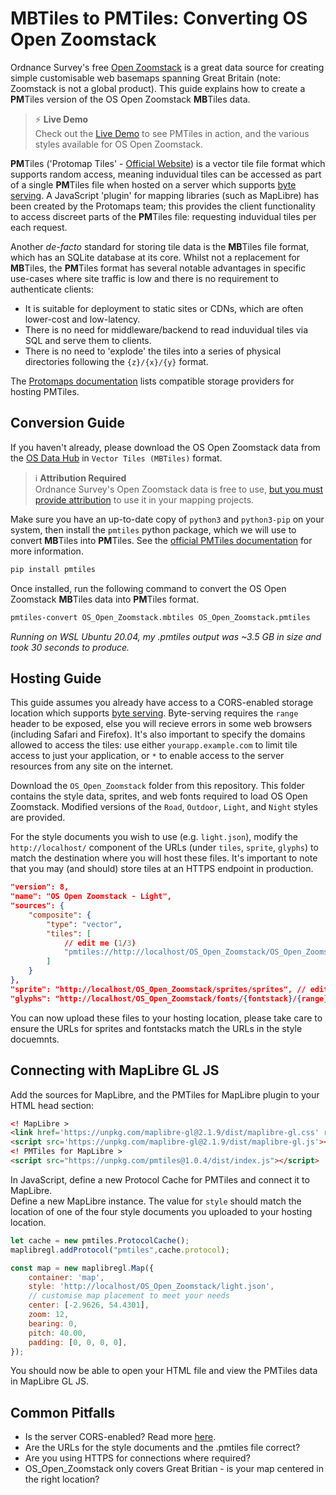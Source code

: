 # MBTiles to PMTiles: Converting OS Open Zoomstack

Ordnance Survey's free [Open Zoomstack](https://www.ordnancesurvey.co.uk/business-government/products/open-zoomstack) is a great data source for creating simple customisable web basemaps spanning Great Britain (note: Zoomstack is not a global product). This guide explains how to create a **PM**Tiles version of the OS Open Zoomstack **MB**Tiles data. 

> ⚡ **Live Demo**  
> Check out the [Live Demo](https://abiddiscombe-os.github.io/zoomstack2pmtiles/) to see PMTiles in action, and the various styles available for OS Open Zoomstack.

**PM**Tiles ('Protomap Tiles' - [Official Website](https://protomaps.com/)) is a vector tile file format which supports random access, meaning induvidual tiles can be accessed as part of a single **PM**Tiles file when hosted on a server which supports [byte serving](https://en.wikipedia.org/wiki/Byte_serving). A JavaScript 'plugin' for mapping libraries (such as MapLibre) has been created by the Protomaps team; this provides the client functionality to access discreet parts of the **PM**Tiles file: requesting induvidual tiles per each request.

Another *de-facto* standard for storing tile data is the **MB**Tiles file format, which has an SQLite database at its core. Whilst not a replacement for **MB**Tiles, the **PM**Tiles format has several notable advantages in specific use-cases where site traffic is low and there is no requirement to authenticate clients:
- It is suitable for deployment to static sites or CDNs, which are often lower-cost and low-latency.
- There is no need for middleware/backend to read induvidual tiles via SQL and serve them to clients.
- There is no need to 'explode' the tiles into a series of physical directories following the `{z}/{x}/{y}` format.

The [Protomaps documentation](https://protomaps.com/docs/pmtiles/storage-providers) lists compatible storage providers for hosting PMTiles.

## Conversion Guide
If you haven't already, please download the OS Open Zoomstack data from the [OS Data Hub](https://osdatahub.os.uk/downloads/open/OpenZoomstack) in `Vector Tiles (MBTiles)` format.

> ℹ **Attribution Required**  
> Ordnance Survey's Open Zoomstack data is free to use, [but you must provide attribution](https://github.com/OrdnanceSurvey/os-api-branding) to use it in your mapping projects.

Make sure you have an up-to-date copy of `python3` and `python3-pip` on your system, then install the `pmtiles` python package, which we will use to convert **MB**Tiles into **PM**Tiles. See the [official PMTiles documentation](https://protomaps.com/docs/pmtiles#pmtiles-for-python) for more information.

```bash
pip install pmtiles
```

Once installed, run the following command to convert the OS Open Zoomstack **MB**Tiles data into **PM**Tiles format.  

```bash
pmtiles-convert OS_Open_Zoomstack.mbtiles OS_Open_Zoomstack.pmtiles
```

*Running on WSL Ubuntu 20.04, my .pmtiles output was ~3.5 GB in size and took 30 seconds to produce.*

## Hosting Guide
This guide assumes you already have access to a CORS-enabled storage location which supports [byte serving](https://en.wikipedia.org/wiki/Byte_serving). Byte-serving requires the `range` header to be exposed, else you will recieve errors in some web browsers (including Safari and Firefox). It's also important to specify the domains allowed to access the tiles: use either `yourapp.example.com` to limit tile access to just your application, or `*` to enable access to the server resources from any site on the internet.

Download the `OS_Open_Zoomstack` folder from this repository. This folder contains the style data, sprites, and web fonts required to load OS Open Zoomstack. Modified versions of the `Road`, `Outdoor`, `Light`, and `Night` styles are provided.

For the style documents you wish to use (e.g. `light.json`), modify the `http://localhost/` component of the URLs (under `tiles`, `sprite`, `glyphs`) to match the destination where you will host these files. It's important to note that you may (and should) store tiles at an HTTPS endpoint in production.

```json
"version": 8,
"name": "OS Open Zoomstack - Light",
"sources": {
    "composite": {
        "type": "vector",
        "tiles": [
            // edit me (1/3)
            "pmtiles://http://localhost/OS_Open_Zoomstack/OS_Open_Zoomstack.pmtiles/{z}/{x}/{y}"
        ]
    }
},
"sprite": "http://localhost/OS_Open_Zoomstack/sprites/sprites", // edit me too (2/3)
"glyphs": "http://localhost/OS_Open_Zoomstack/fonts/{fontstack}/{range}.pbf", // and me (3/3)
```
You can now upload these files to your hosting location, please take care to ensure the URLs for sprites and fontstacks match the URLs in the style docuemnts.

## Connecting with MapLibre GL JS
Add the sources for MapLibre, and the PMTiles for MapLibre plugin to your HTML head section:

```html
<! MapLibre >
<link href='https://unpkg.com/maplibre-gl@2.1.9/dist/maplibre-gl.css' rel='stylesheet' />
<script src='https://unpkg.com/maplibre-gl@2.1.9/dist/maplibre-gl.js'></script>
<! PMTiles for MapLibre >
<script src="https://unpkg.com/pmtiles@1.0.4/dist/index.js"></script>
```

In JavaScript, define a new Protocol Cache for PMTiles and connect it to MapLibre.  
Define a new MapLibre instance. The value for `style` should match the location of one of the four style documents you uploaded to your hosting location.

```javascript
let cache = new pmtiles.ProtocolCache();
maplibregl.addProtocol("pmtiles",cache.protocol);

const map = new maplibregl.Map({
    container: 'map',
    style: 'http://localhost/OS_Open_Zoomstack/light.json',
    // customise map placement to meet your needs
    center: [-2.9626, 54.4301],
    zoom: 12,
    bearing: 0,
    pitch: 40.00,
    padding: [0, 0, 0, 0],
});
```
You should now be able to open your HTML file and view the PMTiles data in MapLibre GL JS.

## Common Pitfalls
- Is the server CORS-enabled? Read more [here](https://protomaps.com/docs/pmtiles/storage-providers).
- Are the URLs for the style documents and the .pmtiles file correct?
- Are you using HTTPS for connections where required?
- OS_Open_Zoomstack only covers Great Britian - is your map centered in the right location?
